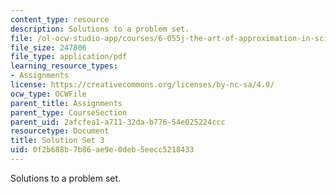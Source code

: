 ```yaml
---
content_type: resource
description: Solutions to a problem set.
file: /ol-ocw-studio-app/courses/6-055j-the-art-of-approximation-in-science-and-engineering-spring-2008/0f2b688b7b86ae9e0deb5eecc5218433_sol03.pdf
file_size: 247806
file_type: application/pdf
learning_resource_types:
- Assignments
license: https://creativecommons.org/licenses/by-nc-sa/4.0/
ocw_type: OCWFile
parent_title: Assignments
parent_type: CourseSection
parent_uid: 2afcfea1-a711-32da-b776-54e025224ccc
resourcetype: Document
title: Solution Set 3
uid: 0f2b688b-7b86-ae9e-0deb-5eecc5218433
---
```

Solutions to a problem set.
